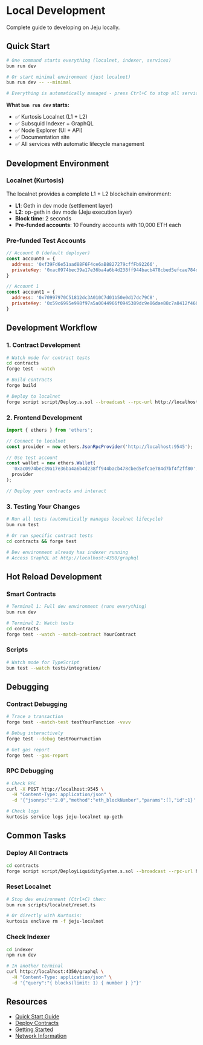# Local Development

Complete guide to developing on Jeju locally.

## Quick Start

```bash
# One command starts everything (localnet, indexer, services)
bun run dev

# Or start minimal environment (just localnet)
bun run dev -- --minimal

# Everything is automatically managed - press Ctrl+C to stop all services
```

**What `bun run dev` starts:**
- ✅ Kurtosis Localnet (L1 + L2)
- ✅ Subsquid Indexer + GraphQL
- ✅ Node Explorer (UI + API)
- ✅ Documentation site
- ✅ All services with automatic lifecycle management

## Development Environment

### Localnet (Kurtosis)

The localnet provides a complete L1 + L2 blockchain environment:

- **L1**: Geth in dev mode (settlement layer)
- **L2**: op-geth in dev mode (Jeju execution layer)
- **Block time**: 2 seconds
- **Pre-funded accounts**: 10 Foundry accounts with 10,000 ETH each

### Pre-funded Test Accounts

```javascript
// Account 0 (default deployer)
const account0 = {
  address: '0xf39Fd6e51aad88F6F4ce6aB8827279cffFb92266',
  privateKey: '0xac0974bec39a17e36ba4a6b4d238ff944bacb478cbed5efcae784d7bf4f2ff80'
}

// Account 1
const account1 = {
  address: '0x70997970C51812dc3A010C7d01b50e0d17dc79C8',
  privateKey: '0x59c6995e998f97a5a0044966f0945389dc9e86dae88c7a8412f4603b6b78690d'
}
```

## Development Workflow

### 1. Contract Development

```bash
# Watch mode for contract tests
cd contracts
forge test --watch

# Build contracts
forge build

# Deploy to localnet
forge script script/Deploy.s.sol --broadcast --rpc-url http://localhost:9545
```

### 2. Frontend Development

```typescript
import { ethers } from 'ethers';

// Connect to localnet
const provider = new ethers.JsonRpcProvider('http://localhost:9545');

// Use test account
const wallet = new ethers.Wallet(
  '0xac0974bec39a17e36ba4a6b4d238ff944bacb478cbed5efcae784d7bf4f2ff80',
  provider
);

// Deploy your contracts and interact
```

### 3. Testing Your Changes

```bash
# Run all tests (automatically manages localnet lifecycle)
bun run test

# Or run specific contract tests
cd contracts && forge test

# Dev environment already has indexer running
# Access GraphQL at http://localhost:4350/graphql
```

## Hot Reload Development

### Smart Contracts

```bash
# Terminal 1: Full dev environment (runs everything)
bun run dev

# Terminal 2: Watch tests
cd contracts
forge test --watch --match-contract YourContract
```

### Scripts

```bash
# Watch mode for TypeScript
bun test --watch tests/integration/
```

## Debugging

### Contract Debugging

```bash
# Trace a transaction
forge test --match-test testYourFunction -vvvv

# Debug interactively
forge test --debug testYourFunction

# Get gas report
forge test --gas-report
```

### RPC Debugging

```bash
# Check RPC
curl -X POST http://localhost:9545 \
  -H "Content-Type: application/json" \
  -d '{"jsonrpc":"2.0","method":"eth_blockNumber","params":[],"id":1}'

# Check logs
kurtosis service logs jeju-localnet op-geth
```

## Common Tasks

### Deploy All Contracts

```bash
cd contracts
forge script script/DeployLiquiditySystem.s.sol --broadcast --rpc-url http://localhost:9545
```

### Reset Localnet

```bash
# Stop dev environment (Ctrl+C) then:
bun run scripts/localnet/reset.ts

# Or directly with Kurtosis:
kurtosis enclave rm -f jeju-localnet
```

### Check Indexer

```bash
cd indexer
npm run dev

# In another terminal
curl http://localhost:4350/graphql \
  -H "Content-Type: application/json" \
  -d '{"query":"{ blocks(limit: 1) { number } }"}'
```

## Resources

- [Quick Start Guide](./quick-start)
- [Deploy Contracts](./deploy-contracts)
- [Getting Started](/getting-started/quick-start)
- [Network Information](/network/testnet)

